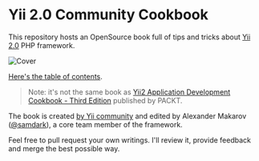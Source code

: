 Yii 2.0 Community Cookbook
==========================

This repository hosts an OpenSource book full of tips and tricks about [Yii 2.0](http://www.yiiframework.com/) PHP framework.

![Cover](book/images/cover.jpg)

[Here's the table of contents](https://github.com/samdark/yii2-cookbook/blob/master/book/README.md).

> Note: it's not the same book as [Yii2 Application Development Cookbook - Third Edition](https://www.packtpub.com/web-development/yii2-application-development-cookbook-third-edition) published by PACKT.

The book is created [by Yii community](https://github.com/samdark/yii2-cookbook/graphs/contributors) and edited by Alexander Makarov ([@samdark](https://github.com/samdark)), a core team member of the framework.

Feel free to pull request your own writings. I'll review it, provide feedback and merge the best possible way.


